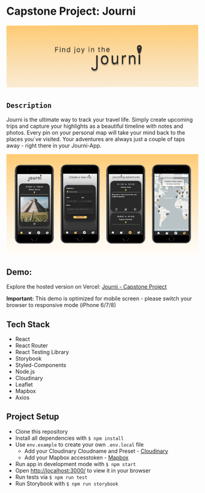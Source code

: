 # Capstone Project: Journi

![Journi](/public/image/journi-header.png)

## `Description`

Journi is the ultimate way to track your travel life. Simply create upcoming trips and capture your highlights as a beautiful timeline with notes and photos. Every pin on your personal map will take your mind back to the places you´ve visited. Your adventures are always just a couple of taps away - right there in your Journi-App.

![Journi-App](/public/image/journi-app.png)

## Demo:

Explore the hosted version on Vercel: [Journi - Capstone Project](https://journi.vercel.app/)

**Important:**
This demo is optimized for mobile screen - please switch your browser to responsive mode (iPhone 6/7/8)

## Tech Stack

- React
- React Router
- React Testing Library
- Storybook
- Styled-Components
- Node.js
- Cloudinary
- Leaflet
- Mapbox
- Axios

## Project Setup

- Clone this repository
- Install all dependencies with `$ npm install`
- Use `env.example` to create your own `.env.local` file
  - Add your Cloudinary Cloudname and Preset - [Cloudinary](https://cloudinary.com/)
  - Add your Mapbox accesstoken - [Mapbox](https://www.mapbox.com/)
- Run app in development mode with `$ npm start`
- Open [http://localhost:3000/](http://localhost:3000/) to view it in your browser
- Run tests via `$ npm run test`
- Run Storybook with `$ npm run storybook`
